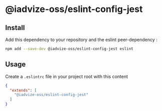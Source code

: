 # @iadvize-oss/eslint-config-jest

## Install

Add this dependency to your repository and the eslint peer-dependency :

```bash
npm add --save-dev @iadvize-oss/eslint-config-jest eslint
```

## Usage

Create a `.eslintrc` file in your project root with this content

```json
{
  "extends": [
    "@iadvize-oss/eslint-config-jest"
  ]
}
```
